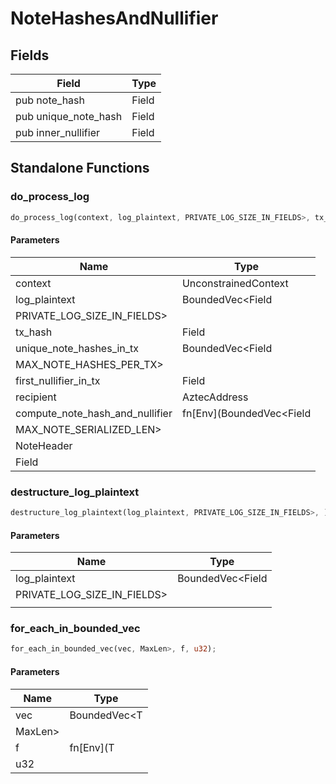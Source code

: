 # NoteHashesAndNullifier

## Fields
| Field | Type |
| --- | --- |
| pub note_hash | Field |
| pub unique_note_hash | Field |
| pub inner_nullifier | Field |

## Standalone Functions

### do_process_log

```rust
do_process_log(context, log_plaintext, PRIVATE_LOG_SIZE_IN_FIELDS>, tx_hash, unique_note_hashes_in_tx, MAX_NOTE_HASHES_PER_TX>, first_nullifier_in_tx, recipient, compute_note_hash_and_nullifier, MAX_NOTE_SERIALIZED_LEN>, NoteHeader, Field);
```

#### Parameters
| Name | Type |
| --- | --- |
| context | UnconstrainedContext |
| log_plaintext | BoundedVec&lt;Field |
| PRIVATE_LOG_SIZE_IN_FIELDS&gt; |  |
| tx_hash | Field |
| unique_note_hashes_in_tx | BoundedVec&lt;Field |
| MAX_NOTE_HASHES_PER_TX&gt; |  |
| first_nullifier_in_tx | Field |
| recipient | AztecAddress |
| compute_note_hash_and_nullifier | fn[Env](BoundedVec&lt;Field |
| MAX_NOTE_SERIALIZED_LEN&gt; |  |
| NoteHeader |  |
| Field |  |

### destructure_log_plaintext

```rust
destructure_log_plaintext(log_plaintext, PRIVATE_LOG_SIZE_IN_FIELDS>, );
```

#### Parameters
| Name | Type |
| --- | --- |
| log_plaintext | BoundedVec&lt;Field |
| PRIVATE_LOG_SIZE_IN_FIELDS&gt; |  |
|  |  |

### for_each_in_bounded_vec

```rust
for_each_in_bounded_vec(vec, MaxLen>, f, u32);
```

#### Parameters
| Name | Type |
| --- | --- |
| vec | BoundedVec&lt;T |
| MaxLen&gt; |  |
| f | fn[Env](T |
| u32 |  |

